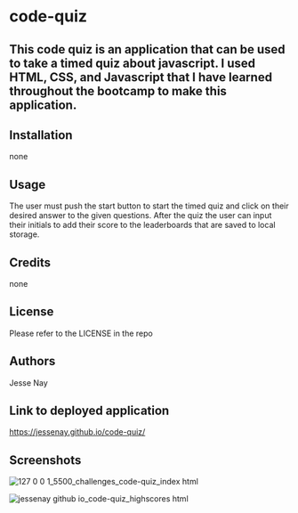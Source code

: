 # code-quiz

## This code quiz is an application that can be used to take a timed quiz about javascript. I used HTML, CSS, and Javascript that I have learned throughout the bootcamp to make this application.

## Installation 
none

## Usage 
The user must push the start button to start the timed quiz and click on their desired answer to the given questions. After the quiz the user can input their initials to add their score to the leaderboards that are saved to local storage.

## Credits 
none

## License 
Please refer to the LICENSE in the repo

## Authors
Jesse Nay

## Link to deployed application
https://jessenay.github.io/code-quiz/

## Screenshots
![127 0 0 1_5500_challenges_code-quiz_index html](https://github.com/jessenay/code-quiz/assets/141958797/61257680-8040-4e79-b432-8eeaf5e79453)

![jessenay github io_code-quiz_highscores html](https://github.com/jessenay/code-quiz/assets/141958797/ce9f5348-68fe-4f35-b275-9ef65b1cabf4)
